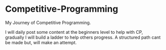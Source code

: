 # Competitive-Programming
My Journey of Competitive Programming.

I will daily post some content at the beginners level to help with CP, gradually I will build a ladder to help others progress.
A structured path cant be made but, will make an attempt.
